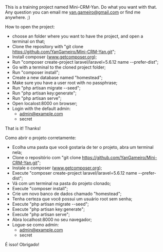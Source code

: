 This is a training project named Mini-CRM-Yan. Do what you want with that. Any question you can email me yan.gameiro@gmail.com or find me anywhere. ;)

How to open the project:
  - choose an folder where you want to have the project, and open a terminal on that;
  - Clone the repository with "git clone https://github.com/YanGameiro/Mini-CRM-Yan.git";
  - Install composer (www.getcomposer.org);
  - Run "composer create-project laravel/laravel=5.6.12 name --prefer-dist";
  - Go with a terminal to the cloned project folder;
  - Run "composer install";
  - Create a new database named "homestead";
  - Make sure you have a user root with no passphrase;
  - Run "php artisan migrate --seed";
  - Run "php artisan key:generate";
  - Run "php artisan serve";
  - Open localost:8000 on browser;
  - Login with the default admin:
      - admin@example.com
      - secret
      
That is it! Thanks!      

Como abrir o projeto corretamente:
  - Ecolha uma pasta que você gostaria de ter o projeto, abra um terminal nela;
  - Clone o repositório com "git clone https://github.com/YanGameiro/Mini-CRM-Yan.git";
  - Instale o composer (www.getcomposer.org);
  - Execute "composer create-project laravel/laravel=5.6.12 name --prefer-dist";
  - Vá com um terminal na pasta do projeto clonado;
  - Execute "composer install";
  - Crie um novo banco de dados chamado "homestead";
  - Tenha certeza que você possui um usuário root sem senha;
  - Execute "php artisan migrate --seed";
  - Execute "php artisan key:generate";
  - Execute "php artisan serve";
  - Abra localhost:8000 no seu navegador;
  - Logue-se como admin:
      - admin@example.com
      - secret
      
 É isso! Obrigado!

